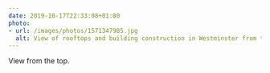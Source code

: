 ```yaml
---
date: 2019-10-17T22:33:08+01:00
photo:
- url: /images/photos/1571347985.jpg
  alt: View of rooftops and building construction in Westminster from the top floor of the Department of Education.
---
```

View from the top.
